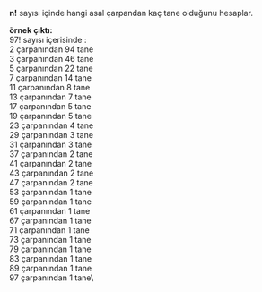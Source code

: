 **n!** sayısı içinde hangi asal çarpandan kaç tane olduğunu hesaplar.

**örnek çıktı:**\
97! sayısı içerisinde :\
        2       çarpanından 94  tane\
        3       çarpanından 46  tane\
        5       çarpanından 22  tane\
        7       çarpanından 14  tane\
        11      çarpanından 8   tane\
        13      çarpanından 7   tane\
        17      çarpanından 5   tane\
        19      çarpanından 5   tane\
        23      çarpanından 4   tane\
        29      çarpanından 3   tane\
        31      çarpanından 3   tane\
        37      çarpanından 2   tane\
        41      çarpanından 2   tane\
        43      çarpanından 2   tane\
        47      çarpanından 2   tane\
        53      çarpanından 1   tane\
        59      çarpanından 1   tane\
        61      çarpanından 1   tane\
        67      çarpanından 1   tane\
        71      çarpanından 1   tane\
        73      çarpanından 1   tane\
        79      çarpanından 1   tane\
        83      çarpanından 1   tane\
        89      çarpanından 1   tane\
        97      çarpanından 1   tane\


